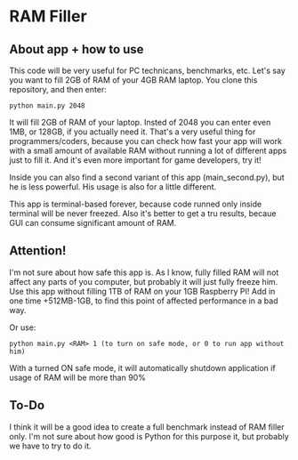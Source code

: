 # RAM Filler

## About app + how to use

This code will be very useful for PC technicans, benchmarks, etc. Let's say you want to fill 2GB of RAM of your 4GB RAM laptop. You clone this repository, and then enter:

	python main.py 2048

It will fill 2GB of RAM of your laptop. Insted of 2048 you can enter even 1MB, or 128GB, if you actually need it. That's a very useful thing for programmers/coders, because you can check how fast your app will work with a small amount of available RAM without running a lot of different apps just to fill it. And it's even more important for game developers, try it!

Inside you can also find a second variant of this app (main_second.py), but he is less powerful. His usage is also for a little different.

This app is terminal-based forever, because code runned only inside terminal will be never freezed. Also it's better to get a tru results, becaue GUI can consume significant amount of RAM.

## Attention!

I'm not sure about how safe this app is. As I know, fully filled RAM will not affect any parts of you computer, but probably it will just fully freeze him. Use this app without filling 1TB of RAM on your 1GB Raspberry PI! Add in one time +512MB-1GB, to find this point of affected performance in a bad way.

Or use:

	python main.py <RAM> 1 (to turn on safe mode, or 0 to run app without him)

With a turned ON safe mode, it will automatically shutdown application if usage of RAM will be more than 90%

## To-Do

I think it will be a good idea to create a full benchmark instead of RAM filler only. I'm not sure about how good is Python for this purpose it, but probably we have to try to do it.
